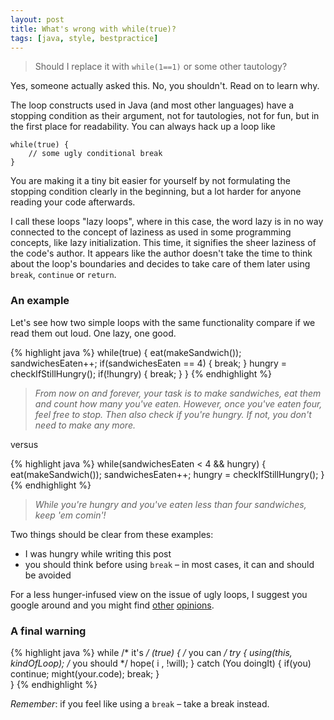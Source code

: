 ```yaml
---
layout: post
title: What's wrong with while(true)?
tags: [java, style, bestpractice]
---
```


> Should I replace it with `while(1==1)` or some other tautology?

<span class="lead">
Yes, someone actually asked this. No, you shouldn't. Read on to learn why.
</span>

The loop constructs used in Java (and most other languages) have a stopping condition as their argument, not for tautologies, not for fun, but in the first place for readability. You can always hack up a loop like


    while(true) {
        // some ugly conditional break
    }

You are making it a tiny bit easier for yourself by not formulating the stopping condition clearly in the beginning, but a lot harder for anyone reading your code afterwards. 

I call these loops "lazy loops", where in this case, the word lazy is in no way connected to the concept of laziness as used in some programming concepts, like lazy initialization. This time, it signifies the sheer laziness of the code's author. It appears like the author doesn't take the time to think about the loop's boundaries and decides to take care of them later using `break`, `continue` or `return`.

### An example

Let's see how two simple loops with the same functionality compare if we read them out loud. One lazy, one good.

{% highlight java %}
while(true) {
    eat(makeSandwich());
    sandwichesEaten++;
    if(sandwichesEaten == 4) {
        break;
    }
    hungry = checkIfStillHungry();
    if(!hungry) {
        break;
    }
}
{% endhighlight %}

> *From now on and forever, your task is to make sandwiches, eat them and count how many you've eaten. However, once you've eaten four, feel free to stop. Then also check if you're hungry. If not, you don't need to make any more.*

versus

{% highlight java %}
while(sandwichesEaten < 4 && hungry) {
    eat(makeSandwich());
    sandwichesEaten++;
    hungry = checkIfStillHungry();
}
{% endhighlight %}

> *While you're hungry and you've eaten less than four sandwiches, keep 'em comin'!*


Two things should be clear from these examples:

* I was hungry while writing this post
* you should think before using `break` &ndash; in most cases, it can and should be avoided

For a less hunger-infused view on the issue of ugly loops, I suggest you google around and you might find [other](http://stackoverflow.com/a/595714) [opinions](http://stackoverflow.com/questions/18188123/is-it-bad-practice-to-use-break-to-exit-a-loop-in-java).

### A final warning

{% highlight java %}
while /* it's */ (true) {
    /* you can */ 
    try {
        using(this, kindOfLoop);
        /* you should */ 
        hope( i , !will);
    } catch (You doingIt) {
         if(you) continue;
         might(your.code); break;
    }   
}
{% endhighlight %}

*Remember*: if you feel like using a `break` &ndash; take a break instead.